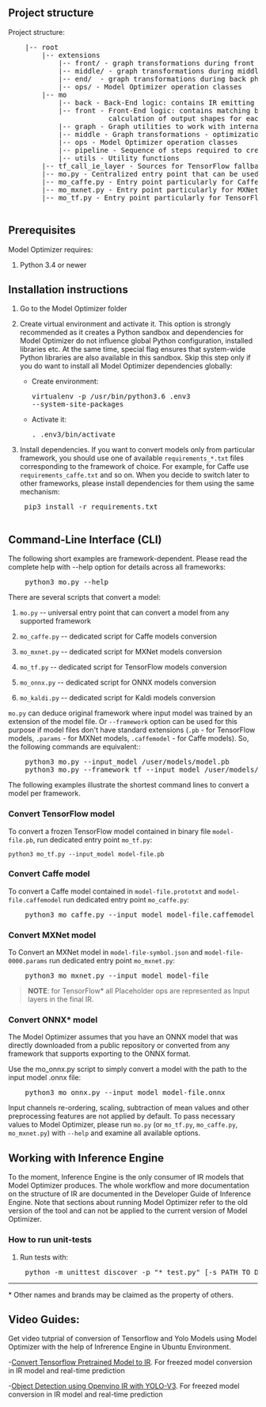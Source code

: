 ## Project structure

Project structure:
<pre>
    |-- root
        |-- extensions
            |-- front/ - graph transformations during front phase
            |-- middle/ - graph transformations during middle phase (after partial inference)
            |-- end/  - graph transformations during back phase (before IR generation) 
            |-- ops/ - Model Optimizer operation classes
        |-- mo
            |-- back - Back-End logic: contains IR emitting logic
            |-- front - Front-End logic: contains matching between Framework-specific layers and IR specific, 
                        calculation of output shapes for each registered layer
            |-- graph - Graph utilities to work with internal IR representation
            |-- middle - Graph transformations - optimizations of the model
            |-- ops - Model Optimizer operation classes
            |-- pipeline - Sequence of steps required to create IR for each framework
            |-- utils - Utility functions
        |-- tf_call_ie_layer - Sources for TensorFlow fallback in Inference Engine during model inference
        |-- mo.py - Centralized entry point that can be used for any supported framework
        |-- mo_caffe.py - Entry point particularly for Caffe
        |-- mo_mxnet.py - Entry point particularly for MXNet
        |-- mo_tf.py - Entry point particularly for TensorFlow

</pre>

## Prerequisites

Model Optimizer requires:

1. Python 3.4 or newer

## Installation instructions

1. Go to the Model Optimizer folder

2. Create virtual environment and activate it. This option is strongly recommended as it creates a Python sandbox and
   dependencies for Model Optimizer do not influence global Python configuration, installed libraries etc. At the same
   time, special flag ensures that system-wide Python libraries are also available in this sandbox. Skip this
   step only if you do want to install all Model Optimizer dependencies globally:

    * Create environment:
          <pre>virtualenv -p /usr/bin/python3.6 .env3 --system-site-packages</pre>
    * Activate it:
      <pre>. .env3/bin/activate</pre>
3. Install dependencies. If you want to convert models only from particular framework, you should use one of
   available <code>requirements_*.txt</code> files corresponding to the framework of choice. For example, for Caffe use
   <code>requirements_caffe.txt</code> and so on. When you decide to switch later to other frameworks, please install dependencies
   for them using the same mechanism:
   <pre>
    pip3 install -r requirements.txt
    </pre>

## Command-Line Interface (CLI)

The following short examples are framework-dependent. Please read the complete help
with --help option for details across all frameworks:
<pre>
    python3 mo.py --help
</pre>

There are several scripts that convert a model:

1. <code>mo.py</code> -- universal entry point that can convert a model from any supported framework

2. <code>mo_caffe.py</code> -- dedicated script for Caffe models conversion

3. <code>mo_mxnet.py</code> -- dedicated script for MXNet models conversion

4. <code>mo_tf.py</code> -- dedicated script for TensorFlow models conversion

5. <code>mo_onnx.py</code> -- dedicated script for ONNX models conversion

6. <code>mo_kaldi.py</code> -- dedicated script for Kaldi models conversion

<code>mo.py</code> can deduce original framework where input model was trained by an extension of
the model file. Or <code>--framework</code> option can be used for this purpose if model files
don't have standard extensions (<code>.pb</code> - for TensorFlow models, <code>.params</code> - for MXNet models,
<code>.caffemodel</code> - for Caffe models). So, the following commands are equivalent::

<pre>
    python3 mo.py --input_model /user/models/model.pb
    python3 mo.py --framework tf --input_model /user/models/model.pb
</pre>
The following examples illustrate the shortest command lines to convert a model per
framework.

### Convert TensorFlow model

To convert a frozen TensorFlow model contained in binary file <code>model-file.pb</code>, run
dedicated entry point <code>mo_tf.py</code>:

    python3 mo_tf.py --input_model model-file.pb

### Convert Caffe model

To convert a Caffe model contained in <code>model-file.prototxt</code> and <code>model-file.caffemodel</code> run
dedicated entry point <code>mo_caffe.py</code>:
<pre>
    python3 mo_caffe.py --input_model model-file.caffemodel
</pre>


### Convert MXNet model

To Convert an MXNet model in <code>model-file-symbol.json</code> and <code>model-file-0000.params</code> run
dedicated entry point <code>mo_mxnet.py</code>:
<pre>
    python3 mo_mxnet.py --input_model model-file
</pre>

> **NOTE**: for TensorFlow* all Placeholder ops are represented as Input layers in the final IR.

### Convert ONNX* model

The Model Optimizer assumes that you have an ONNX model that was directly downloaded from a public repository or converted from any framework that supports exporting to the ONNX format.

Use the mo_onnx.py script to simply convert a model with the path to the input model .onnx file:

<pre>
    python3 mo_onnx.py --input_model model-file.onnx
</pre>

Input channels re-ordering, scaling, subtraction of mean values and other preprocessing features
are not applied by default. To pass necessary values to Model Optimizer, please run <code>mo.py</code>
(or <code>mo_tf.py</code>, <code>mo_caffe.py</code>, <code>mo_mxnet.py</code>) with <code>--help</code> and
examine all available options.

## Working with Inference Engine

To the moment, Inference Engine is the only consumer of IR models that Model Optimizer produces.
The whole workflow and more documentation on the structure of IR are documented in the Developer Guide
of Inference Engine. Note that sections about running Model Optimizer refer to the old version
of the tool and can not be applied to the current version of Model Optimizer.

### How to run unit-tests

1. Run tests with:
<pre>
    python -m unittest discover -p "*_test.py" [-s PATH_TO_DIR]
</pre>

---
\* Other names and brands may be claimed as the property of others.

## Video Guides:
Get video tutprial of conversion of Tensorflow and Yolo Models using Model Optimizer with the help of Infrerence Engine in Ubuntu Environment.

-[Convert Tensorflow Pretrained Model to IR](https://youtu.be/rUwayTZKnmA). For freezed model conversion in IR model and real-time prediction

-[Object Detection using Openvino IR with YOLO-V3](https://youtu.be/oSk3NMZCsv0). For freezed model conversion in IR model and real-time prediction
